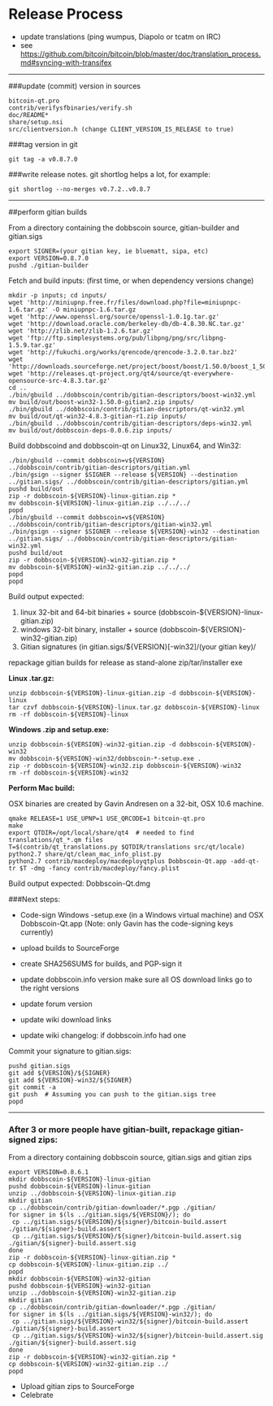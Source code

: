 Release Process
====================

* update translations (ping wumpus, Diapolo or tcatm on IRC)
* see https://github.com/bitcoin/bitcoin/blob/master/doc/translation_process.md#syncing-with-transifex

* * *

###update (commit) version in sources


	bitcoin-qt.pro
	contrib/verifysfbinaries/verify.sh
	doc/README*
	share/setup.nsi
	src/clientversion.h (change CLIENT_VERSION_IS_RELEASE to true)

###tag version in git

	git tag -a v0.8.7.0

###write release notes. git shortlog helps a lot, for example:

	git shortlog --no-merges v0.7.2..v0.8.7

* * *

##perform gitian builds

 From a directory containing the dobbscoin source, gitian-builder and gitian.sigs
  
	export SIGNER=(your gitian key, ie bluematt, sipa, etc)
	export VERSION=0.8.7.0
	pushd ./gitian-builder

 Fetch and build inputs: (first time, or when dependency versions change)

	mkdir -p inputs; cd inputs/
	wget 'http://miniupnp.free.fr/files/download.php?file=miniupnpc-1.6.tar.gz' -O miniupnpc-1.6.tar.gz
	wget 'http://www.openssl.org/source/openssl-1.0.1g.tar.gz'
	wget 'http://download.oracle.com/berkeley-db/db-4.8.30.NC.tar.gz'
	wget 'http://zlib.net/zlib-1.2.6.tar.gz'
	wget 'ftp://ftp.simplesystems.org/pub/libpng/png/src/libpng-1.5.9.tar.gz'
	wget 'http://fukuchi.org/works/qrencode/qrencode-3.2.0.tar.bz2'
	wget 'http://downloads.sourceforge.net/project/boost/boost/1.50.0/boost_1_50_0.tar.bz2'
	wget 'http://releases.qt-project.org/qt4/source/qt-everywhere-opensource-src-4.8.3.tar.gz'
	cd ..
	./bin/gbuild ../dobbscoin/contrib/gitian-descriptors/boost-win32.yml
	mv build/out/boost-win32-1.50.0-gitian2.zip inputs/
	./bin/gbuild ../dobbscoin/contrib/gitian-descriptors/qt-win32.yml
	mv build/out/qt-win32-4.8.3-gitian-r1.zip inputs/
	./bin/gbuild ../dobbscoin/contrib/gitian-descriptors/deps-win32.yml
	mv build/out/dobbscoin-deps-0.0.6.zip inputs/

 Build dobbscoind and dobbscoin-qt on Linux32, Linux64, and Win32:
  
	./bin/gbuild --commit dobbscoin=v${VERSION} ../dobbscoin/contrib/gitian-descriptors/gitian.yml
	./bin/gsign --signer $SIGNER --release ${VERSION} --destination ../gitian.sigs/ ../dobbscoin/contrib/gitian-descriptors/gitian.yml
	pushd build/out
	zip -r dobbscoin-${VERSION}-linux-gitian.zip *
	mv dobbscoin-${VERSION}-linux-gitian.zip ../../../
	popd
	./bin/gbuild --commit dobbscoin=v${VERSION} ../dobbscoin/contrib/gitian-descriptors/gitian-win32.yml
	./bin/gsign --signer $SIGNER --release ${VERSION}-win32 --destination ../gitian.sigs/ ../dobbscoin/contrib/gitian-descriptors/gitian-win32.yml
	pushd build/out
	zip -r dobbscoin-${VERSION}-win32-gitian.zip *
	mv dobbscoin-${VERSION}-win32-gitian.zip ../../../
	popd
	popd

  Build output expected:

  1. linux 32-bit and 64-bit binaries + source (dobbscoin-${VERSION}-linux-gitian.zip)
  2. windows 32-bit binary, installer + source (dobbscoin-${VERSION}-win32-gitian.zip)
  3. Gitian signatures (in gitian.sigs/${VERSION}[-win32]/(your gitian key)/

repackage gitian builds for release as stand-alone zip/tar/installer exe

**Linux .tar.gz:**

	unzip dobbscoin-${VERSION}-linux-gitian.zip -d dobbscoin-${VERSION}-linux
	tar czvf dobbscoin-${VERSION}-linux.tar.gz dobbscoin-${VERSION}-linux
	rm -rf dobbscoin-${VERSION}-linux

**Windows .zip and setup.exe:**

	unzip dobbscoin-${VERSION}-win32-gitian.zip -d dobbscoin-${VERSION}-win32
	mv dobbscoin-${VERSION}-win32/dobbscoin-*-setup.exe .
	zip -r dobbscoin-${VERSION}-win32.zip dobbscoin-${VERSION}-win32
	rm -rf dobbscoin-${VERSION}-win32

**Perform Mac build:**

  OSX binaries are created by Gavin Andresen on a 32-bit, OSX 10.6 machine.

	qmake RELEASE=1 USE_UPNP=1 USE_QRCODE=1 bitcoin-qt.pro
	make
	export QTDIR=/opt/local/share/qt4  # needed to find translations/qt_*.qm files
	T=$(contrib/qt_translations.py $QTDIR/translations src/qt/locale)
	python2.7 share/qt/clean_mac_info_plist.py
	python2.7 contrib/macdeploy/macdeployqtplus Dobbscoin-Qt.app -add-qt-tr $T -dmg -fancy contrib/macdeploy/fancy.plist

 Build output expected: Dobbscoin-Qt.dmg

###Next steps:

* Code-sign Windows -setup.exe (in a Windows virtual machine) and
  OSX Dobbscoin-Qt.app (Note: only Gavin has the code-signing keys currently)

* upload builds to SourceForge

* create SHA256SUMS for builds, and PGP-sign it

* update dobbscoin.info version
  make sure all OS download links go to the right versions

* update forum version

* update wiki download links

* update wiki changelog: if dobbscoin.info had one

Commit your signature to gitian.sigs:

	pushd gitian.sigs
	git add ${VERSION}/${SIGNER}
	git add ${VERSION}-win32/${SIGNER}
	git commit -a
	git push  # Assuming you can push to the gitian.sigs tree
	popd

-------------------------------------------------------------------------

### After 3 or more people have gitian-built, repackage gitian-signed zips:

From a directory containing dobbscoin source, gitian.sigs and gitian zips

	export VERSION=0.8.6.1
	mkdir dobbscoin-${VERSION}-linux-gitian
	pushd dobbscoin-${VERSION}-linux-gitian
	unzip ../dobbscoin-${VERSION}-linux-gitian.zip
	mkdir gitian
	cp ../dobbscoin/contrib/gitian-downloader/*.pgp ./gitian/
	for signer in $(ls ../gitian.sigs/${VERSION}/); do
	 cp ../gitian.sigs/${VERSION}/${signer}/bitcoin-build.assert ./gitian/${signer}-build.assert
	 cp ../gitian.sigs/${VERSION}/${signer}/bitcoin-build.assert.sig ./gitian/${signer}-build.assert.sig
	done
	zip -r dobbscoin-${VERSION}-linux-gitian.zip *
	cp dobbscoin-${VERSION}-linux-gitian.zip ../
	popd
	mkdir dobbscoin-${VERSION}-win32-gitian
	pushd dobbscoin-${VERSION}-win32-gitian
	unzip ../dobbscoin-${VERSION}-win32-gitian.zip
	mkdir gitian
	cp ../dobbscoin/contrib/gitian-downloader/*.pgp ./gitian/
	for signer in $(ls ../gitian.sigs/${VERSION}-win32/); do
	 cp ../gitian.sigs/${VERSION}-win32/${signer}/bitcoin-build.assert ./gitian/${signer}-build.assert
	 cp ../gitian.sigs/${VERSION}-win32/${signer}/bitcoin-build.assert.sig ./gitian/${signer}-build.assert.sig
	done
	zip -r dobbscoin-${VERSION}-win32-gitian.zip *
	cp dobbscoin-${VERSION}-win32-gitian.zip ../
	popd

- Upload gitian zips to SourceForge
- Celebrate 
